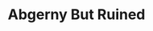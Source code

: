 ---
slug: abgerny-but-ruined-2745
title: Abgerny But Ruined
description: "Abgerny But Ruined is an exciting online game. Play for free directly in your browser!"
icon: /images/popular_mods/Abgerny But Ruined.png
url: https://wowtbc.net/sprunkin/abgerny-ruined/index.html
previewImage: /images/popular_mods/Abgerny But Ruined.png
type: popular mods

# SEO配置
seo:
  title: "Abgerny But Ruined - Play Free Online Game | Fun Browser Games"
  description: "Abgerny But Ruined - Play this fun online game for free in your browser. No download required!"
  ogImage: "/images/popular_mods/Abgerny But Ruined.png"
  keywords: "abgerny-but-ruined-2745, online game, browser game, free game, popular mods game, play online"

videoUrls:
  - https://www.youtube.com/embed/example1
  - https://www.youtube.com/embed/example2

whyPlay:
  title: "Why Play Abgerny But Ruined?"
  items:
    - "Immersive Gameplay: Abgerny But Ruined offers an engaging and immersive gaming experience that will keep you entertained for hours"
    - "Challenging Levels: Test your skills with increasingly difficult challenges and obstacles"
    - "Beautiful Graphics: Enjoy stunning visuals and smooth animations that bring the game world to life"
    - "Regular Updates: New content and features are added regularly to keep the game fresh and exciting"
    - "Free to Play: Experience all the fun without spending a penny"
    - "Community Features: Connect with other players, share strategies, and compete for high scores"
    - "Cross-Platform: Play on any device with a web browser, no downloads required"

features:
  title: "Key Features of Abgerny But Ruined"
  image: "/images/popular_mods/Abgerny But Ruined.png"
  items:
    - "Intuitive Controls: Easy to learn controls make Abgerny But Ruined accessible for players of all skill levels"
    - "Multiple Game Modes: Enjoy various gameplay options that provide different challenges and experiences"
    - "Character Customization: Personalize your gaming experience with unique characters and items"
    - "Achievement System: Complete special tasks to earn rewards and recognition"
    - "Leaderboards: Compete with players worldwide and see who can achieve the highest scores"

characteristics:
  title: "Game Characteristics"
  image: "/images/popular_mods/Abgerny But Ruined.png"
  items:
    - "Genre: Popular mods game with elements of strategy and skill"
    - "Difficulty: Suitable for both casual gamers and those seeking a challenge"
    - "Play Time: Quick sessions or extended gameplay, depending on your preference"
    - "Art Style: Vibrant and engaging visuals that enhance the gaming experience"
    - "Sound Design: Immersive audio that complements the gameplay perfectly"

info: "Abgerny But Ruined is an exciting online game that offers players a unique and engaging gaming experience. With its intuitive controls, stunning visuals, and challenging gameplay, Abgerny But Ruined provides hours of entertainment for players of all ages and skill levels. Whether you're looking for a quick gaming session during a break or an extended play session, Abgerny But Ruined delivers an immersive experience that will keep you coming back for more. The game features multiple levels of increasing difficulty, ensuring that players are constantly challenged as they progress. With regular updates adding new content and features, Abgerny But Ruined remains fresh and exciting, providing endless entertainment options for its growing community of players."

howToPlayIntro: "Welcome to Abgerny But Ruined! This guide will walk you through the basics and help you master the game. Whether you're a beginner or looking to improve your skills, these tips and instructions will enhance your gaming experience."

howToPlaySteps:
  - title: "Getting Started"
    description: "Begin your Abgerny But Ruined adventure by familiarizing yourself with the controls. Use your keyboard or mouse to navigate through the game interface. The tutorial will guide you through the basic mechanics and help you understand the objectives."
  - title: "Understanding the Objectives"
    description: "In Abgerny But Ruined, your main goal is to progress through levels by completing specific objectives. Each level presents unique challenges that require different strategies and approaches."
  - title: "Mastering the Controls"
    description: "Practice using the controls to improve your precision and reaction time. Abgerny But Ruined requires quick reflexes and strategic thinking to overcome obstacles and defeat opponents."
  - title: "Utilizing Power-ups"
    description: "Collect power-ups throughout the game to enhance your abilities and overcome difficult challenges. Each power-up offers unique advantages that can be crucial for success."
  - title: "Developing Strategies"
    description: "As you progress in Abgerny But Ruined, develop effective strategies for different scenarios. Analyze patterns, anticipate challenges, and adapt your approach to maximize your performance."

faq:
  title: "Frequently Asked Questions about Abgerny But Ruined"
  items:
    - question: "Is Abgerny But Ruined free to play?"
      answer: "Yes, Abgerny But Ruined is completely free to play directly in your web browser. No downloads or purchases are required to enjoy the full game experience."
    - question: "Can I play Abgerny But Ruined on mobile devices?"
      answer: "Yes, Abgerny But Ruined is optimized for both desktop and mobile play. You can enjoy the game on any device with a web browser and internet connection."
    - question: "Are there any in-game purchases?"
      answer: "While Abgerny But Ruined is free to play, there may be optional in-game purchases available for cosmetic items or additional features that don't affect core gameplay."
    - question: "How often is Abgerny But Ruined updated?"
      answer: "The developers regularly update Abgerny But Ruined with new content, features, and improvements based on player feedback and game performance."
    - question: "Can I play Abgerny But Ruined offline?"
      answer: "Currently, Abgerny But Ruined requires an internet connection to play as it's a browser-based online game."
    - question: "Is Abgerny But Ruined suitable for children?"
      answer: "Yes, Abgerny But Ruined is designed to be family-friendly and suitable for players of all ages."
    - question: "How do I report bugs or issues?"
      answer: "If you encounter any problems while playing Abgerny But Ruined, you can report them through the game's support page or contact the developers directly through their website."
    - question: "Still Have Questions?"
      answer: "If you have additional questions about Abgerny But Ruined that aren't covered in this FAQ, please visit our support center or contact our customer service team for assistance."
---